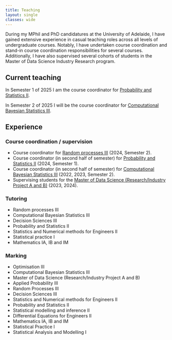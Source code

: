 ```yaml
---
title: Teaching
layout: single
classes: wide
---
```


During my MPhil and PhD candidatures at the University of Adelaide, I have gained extensive experience in casual teaching roles across all levels of undergraduate courses. Notably, I have undertaken course coordination and stand-in course coordination responsibilities for several courses. Additionally, I have also supervised several cohorts of students in the Master of Data Science Industry Research program.

## Current teaching

In Semester 1 of 2025 I am the course coordinator for [Probability and Statistics II](https://www.adelaide.edu.au/course-outlines/104837/1/sem-1/).

In Semester 2 of 2025 I will be the course coordinator for [Computational Bayesian Statistics III](https://www.adelaide.edu.au/course-outlines/110034/1/sem-2/2025/).

## Experience

### Course coordination / supervision

- Course coordinator for [Random processes III](https://www.adelaide.edu.au/course-outlines/101488/1/sem-2/) (2024, Semester 2).
- Course coordinator (in second half of semester) for [Probability and Statistics II](https://www.adelaide.edu.au/course-outlines/104837/1/sem-1/) (2024, Semester 1).
- Course coordinator (in second half of semester) for [Computational Bayesian Statistics III](https://www.adelaide.edu.au/course-outlines/110034/1/sem-2/2023/) (2022, 2023, Semester 2).
- Supervising students for the [Master of Data Science (Research/Industry Project A and B)](https://www.adelaide.edu.au/course-outlines/111081/1/tri-2/) (2023, 2024).

### Tutoring

- Random processes III
- Computational Bayesian Statistics III
- Decision Sciences III
- Probability and Statistics II
- Statistics and Numerical methods for Engineers II
- Statistical practice I
- Mathematics IA, IB and IM

### Marking

- Optimisation III
- Computational Bayesian Statistics III
- Master of Data Science (Research/Industry Project A and B)
- Applied Probability III
- Random Processes III
- Decision Sciences III
- Statistics and Numerical methods for Engineers II
- Probability and Statistics II
- Statistical modelling and inference II
- Differential Equations for Engineers II
- Mathematics IA, IB and IM
- Statistical Practice I
- Statistical Analysis and Modelling I
